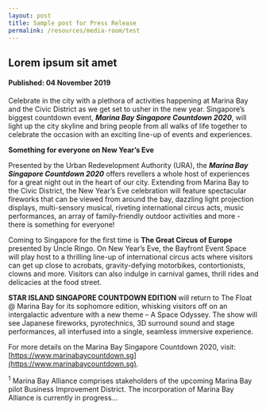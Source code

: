 ```yaml
---
layout: post
title: Sample post for Press Release
permalink: /resources/media-room/test
---
```


## Lorem ipsum sit amet

#### Published: 04 November 2019

Celebrate in the city with a plethora of activities happening at Marina Bay and the Civic District as we get set to usher in the new year. Singapore’s biggest countdown event, **_Marina Bay Singapore Countdown 2020_**, will light up the city skyline and bring people from all walks of life together to celebrate the occasion with an exciting line-up of events and experiences.

**Something for everyone on New Year’s Eve**

Presented by the Urban Redevelopment Authority (URA), the **_Marina Bay Singapore Countdown 2020_** offers revellers a whole host of experiences for a great night out in the heart of our city. Extending from Marina Bay to the Civic District, the New Year’s Eve celebration will feature spectacular fireworks that can be viewed from around the bay, dazzling light projection displays, multi-sensory musical, riveting international circus acts, music performances, an array of family-friendly outdoor activities and more - there is something for everyone!

Coming to Singapore for the first time is **The Great Circus of Europe** presented by Uncle Ringo. On New Year’s Eve, the Bayfront Event Space will play host to a thrilling line-up of international circus acts where visitors can get up close to acrobats, gravity-defying motorbikes, contortionists, clowns and more. Visitors can also indulge in carnival games, thrill rides and delicacies at the food street.

**STAR ISLAND SINGAPORE COUNTDOWN EDITION** will return to The Float @ Marina Bay for its sophomore edition, whisking visitors off on an intergalactic adventure with a new theme – A Space Odyssey. The show will see Japanese fireworks, pyrotechnics, 3D surround sound and stage performances, all interfused into a single, seamless immersive experience.

For more details on the Marina Bay Singapore Countdown 2020, visit: [https://www.marinabaycountdown.sg](https://www.marinabaycountdown.sg).

<sup>1</sup> Marina Bay Alliance comprises stakeholders of the upcoming Marina Bay pilot Business Improvement District. The incorporation of Marina Bay Alliance is currently in progress...
